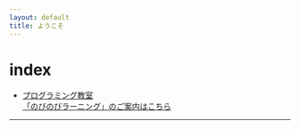 ```yaml
---
layout: default
title: ようこそ
---
```


# index

* [プログラミング教室<br>「のびのびラーニング」のご案内はこちら](./invitation.html)

---
